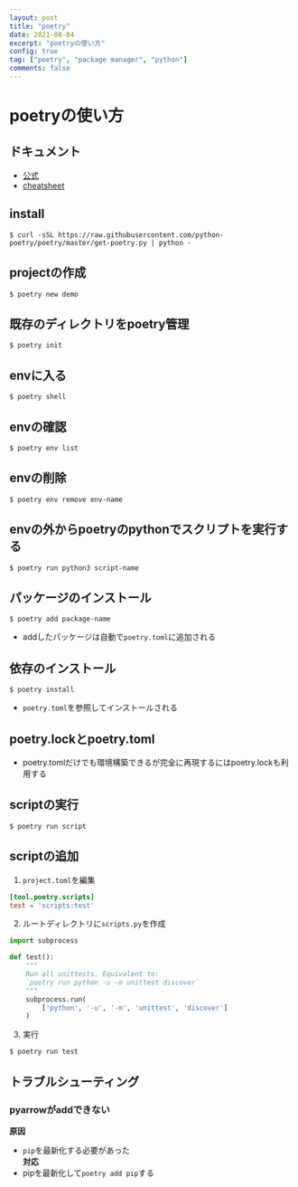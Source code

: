 ```yaml
---
layout: post
title: "poetry"
date: 2021-08-04
excerpt: "poetryの使い方"
config: true
tag: ["poetry", "package manager", "python"]
comments: false
---
```


# poetryの使い方

## ドキュメント
 - [公式](https://python-poetry.org/docs/)
 - [cheatsheet](https://gist.github.com/CarlosDomingues/b88df15749af23a463148bd2c2b9b3fb)


## install

```console
$ curl -sSL https://raw.githubusercontent.com/python-poetry/poetry/master/get-poetry.py | python -
```

## projectの作成

```console
$ poetry new demo
```

## 既存のディレクトリをpoetry管理

```console
$ poetry init
```

## envに入る

```console
$ poetry shell
```

## envの確認

```console
$ poetry env list
```

## envの削除

```console
$ poetry env remove env-name
```

## envの外からpoetryのpythonでスクリプトを実行する

```console
$ poetry run python3 script-name
```

## パッケージのインストール

```console
$ poetry add package-name
```
 - addしたパッケージは自動で`poetry.toml`に追加される

## 依存のインストール

```console
$ poetry install
```
 - `poetry.toml`を参照してインストールされる

## poetry.lockとpoetry.toml
 - poetry.tomlだけでも環境構築できるが完全に再現するにはpoetry.lockも利用する


## scriptの実行

```console
$ poetry run script
```

## scriptの追加

 1. `project.toml`を編集

```toml
[tool.poetry.scripts]
test = 'scripts:test'
```

 2. ルートディレクトリに`scripts.py`を作成

```python
import subprocess

def test():
    """
    Run all unittests. Equivalent to:
    `poetry run python -u -m unittest discover`
    """
    subprocess.run(
        ['python', '-u', '-m', 'unittest', 'discover']
    )
```

 3. 実行

```console
$ poetry run test
```

## トラブルシューティング

### pyarrowがaddできない

**原因**  
 - `pip`を最新化する必要があった  
**対応**  
 - pipを最新化して`poetry add pip`する
